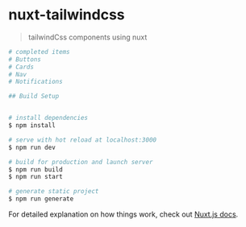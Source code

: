 # nuxt-tailwindcss

> tailwindCss components using nuxt 
```bash
# completed items
# Buttons
# Cards
# Nav
# Notifications

## Build Setup


# install dependencies
$ npm install

# serve with hot reload at localhost:3000
$ npm run dev

# build for production and launch server
$ npm run build
$ npm run start

# generate static project
$ npm run generate
```

For detailed explanation on how things work, check out [Nuxt.js docs](https://nuxtjs.org).
